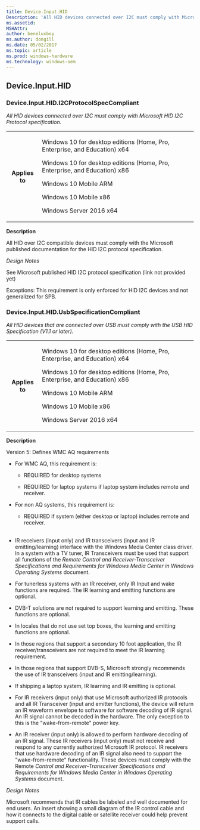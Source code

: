 ```yaml
---
title: Device.Input.HID
Description: 'All HID devices connected over I2C must comply with Microsoft HID I2C Protocol specification.'
ms.assetid: 
MSHAttr: 
author: beneluxboy
ms.author: dongill
ms.date: 05/02/2017
ms.topic: article
ms.prod: windows-hardware
ms.technology: windows-oem
---
```


<!--
# Device.Input.HID

 - [Device.Input.HID](#device.input.hid)
-->

<a name="device.input.hid"></a>
## Device.Input.HID

### Device.Input.HID.I2CProtocolSpecCompliant

*All HID devices connected over I2C must comply with Microsoft HID I2C Protocol specification.*

<table>
<tr>
<th>Applies to</th>
<td>
<p>Windows 10 for desktop editions (Home, Pro, Enterprise, and Education) x64</p>
<p>Windows 10 for desktop editions (Home, Pro, Enterprise, and Education) x86</p>
<p>Windows 10 Mobile ARM</p>
<p>Windows 10 Mobile x86</p>
<p>Windows Server 2016 x64</p>
</td></tr></table>

**Description**

All HID over I2C compatible devices must comply with the Microsoft published documentation for the HID I2C protocol specification.

*Design Notes*

See Microsoft published HID I2C protocol specification (link not provided yet)

Exceptions:
This requirement is only enforced for HID I2C devices and not generalized for SPB.

### Device.Input.HID.UsbSpecificationCompliant

*All HID devices that are connected over USB must comply with the USB HID Specification (V1.1 or later).*

<table>
<tr>
<th>Applies to</th>
<td>
<p>Windows 10 for desktop editions (Home, Pro, Enterprise, and Education) x64</p>
<p>Windows 10 for desktop editions (Home, Pro, Enterprise, and Education) x86</p>
<p>Windows 10 Mobile ARM</p>
<p>Windows 10 Mobile x86</p>
<p>Windows Server 2016 x64</p>
</td></tr></table>

**Description**

Version 5: Defines WMC AQ requirements

-   For WMC AQ, this requirement is:

	-   REQUIRED for desktop systems

	-   REQUIRED for laptop systems if laptop system includes remote and receiver.

-   For non AQ systems, this requirement is:

	-   REQUIRED if system (either desktop or laptop) includes remote and receiver.<br/><br/>

-   IR receivers (input only) and IR transceivers (input and IR emitting/learning) interface with the Windows Media Center class driver. In a system with a TV tuner, IR Transceivers must be used that support all functions of the *Remote Control and Receiver-Transceiver Specifications and Requirements for Windows Media Center in Windows Operating Systems* document.

-   For tunerless systems with an IR receiver, only IR Input and wake functions are required. The IR learning and emitting functions are optional.

-   DVB-T solutions are not required to support learning and emitting. These functions are optional.

-   In locales that do not use set top boxes, the learning and emitting functions are optional.

-   In those regions that support a secondary 10 foot application, the IR receiver/transceivers are not required to meet the IR learning requirement.

-   In those regions that support DVB-S, Microsoft strongly recommends the use of IR transceivers (input and IR emitting/learning).

-   If shipping a laptop system, IR learning and IR emitting is optional.

-   For IR receivers (input only) that use Microsoft authorized IR protocols and all IR Transceiver (input and emitter functions), the device will return an IR waveform envelope to software for software decoding of IR signal. An IR signal cannot be decoded in the hardware. The only exception to this is the "wake-from-remote" power key.

-   An IR receiver (input only) is allowed to perform hardware decoding of an IR signal. These IR receivers (input only) must not receive and respond to any currently authorized Microsoft IR protocol. IR receivers that use hardware decoding of an IR signal also need to support the "wake-from-remote" functionality. These devices must comply with the Remote *Control and Receiver-Transceiver Specifications and Requirements for Windows Media Center in Windows Operating Systems* document.

*Design Notes*

Microsoft recommends that IR cables be labeled and well documented for end users. An insert showing a small diagram of the IR control cable and how it connects to the digital cable or satellite receiver could help prevent support calls.

